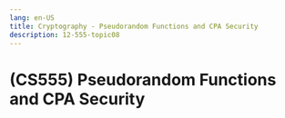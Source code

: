 ```yaml
---
lang: en-US
title: Cryptography - Pseudorandom Functions and CPA Security
description: 12-555-topic08
---
```


# (CS555) Pseudorandom Functions and CPA Security